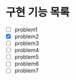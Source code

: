 # 구현 기능 목록

- [ ] problem1
- [x] problem2
- [ ] problem3
- [ ] problem4
- [ ] problem5
- [ ] problem6
- [ ] problem7